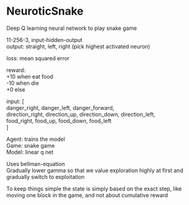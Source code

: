# NeuroticSnake
Deep Q learning neural network to play snake game  
  
11-256-3, input-hidden-output  
output: straight, left, right (pick highest activated neuron)  

loss: mean squared error  

reward:  
+10 when eat food  
-10 when die  
+0 else  
  
input: [  
danger_right, danger_left, danger_forward,  
direction_right, direction_up, direction_down, direction_left,  
food_right, food_up, food_down, food_left  
]  
  
Agent: trains the model  
Game: snake game  
Model: linear q net  
  
Uses bellman-equation  
Gradually lower gamma so that we value exploration highly at first and gradually switch to exploitation  
  
To keep things simple the state is simply based on the exact step, like moving one block in the game, and not about cumulative reward  

